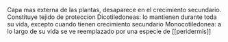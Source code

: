 Capa mas externa de las plantas, desaparece en el crecimiento secundario.
Constituye tejido de proteccion
Dicotiledoneas: lo mantienen durante toda su vida, excepto cuando tienen crecimiento secundario
Monocotiledonea: a lo largo de su vida se ve reemplazado por una especie de [[peridermis]]